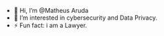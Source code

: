 - 👋 Hi, I’m @Matheus Aruda
- 👀 I’m interested in cybersecurity and Data Privacy.
- ⚡ Fun fact: i am a Lawyer.

<!---
CodeCounselor26/CodeCounselor26 is a ✨ special ✨ repository because its `README.md` (this file) appears on your GitHub profile.
You can click the Preview link to take a look at your changes.
--->
